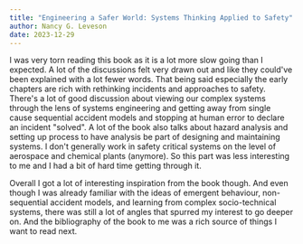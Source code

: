 ```yaml
---
title: "Engineering a Safer World: Systems Thinking Applied to Safety"
author: Nancy G. Leveson
date: 2023-12-29
---
```


I was very torn reading this book as it is a lot more slow going than I expected. A lot of the discussions felt very drawn out and like they could've been explained with a lot fewer words. That being said especially the early chapters are rich with rethinking incidents and approaches to safety. There's a lot of good discussion about viewing our complex systems through the lens of systems engineering and getting away from single cause sequential accident models and stopping at human error to declare an incident "solved". A lot of the book also talks about hazard analysis and setting up process to have analysis be part of designing and maintaining systems. I don't generally work in safety critical systems on the level of aerospace and chemical plants (anymore). So this part was less interesting to me and I had a bit of hard time getting through it.

Overall I got a lot of interesting inspiration from the book though. And even though I was already familiar with the ideas of emergent behaviour, non-sequential accident models, and learning from complex socio-technical systems, there was still a lot of angles that spurred my interest to go deeper on. And the bibliography of the book to me was a rich source of things I want to read next.
